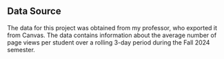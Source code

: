 ## Data Source

The data for this project was obtained from my professor, who exported it from Canvas. The data contains information about the average number of page views per student over a rolling 3-day period during the Fall 2024 semester.
